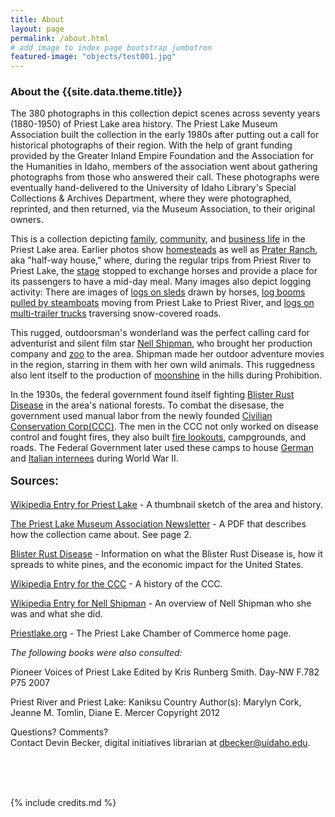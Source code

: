 ```yaml
---
title: About
layout: page
permalink: /about.html
# add image to index page bootstrap jumbotron
featured-image: "objects/test001.jpg"
---
```

<h3>About the {{site.data.theme.title}}</h3>
<p>The 380 photographs in this collection depict scenes across seventy years (1880-1950) of Priest Lake area history. The Priest Lake Museum Association built the collection in the early 1980s after putting out a call for historical photographs of their region. With the help of grant funding provided by the Greater Inland Empire Foundation and the Association for the Humanities in Idaho, members of the association went about gathering photographs from those who answered their call. These photographs were eventually hand-delivered to the University of Idaho Library's Special Collections &amp; Archives Department, where they were photographed, reprinted, and then returned, via the Museum Association, to their original owners. </p>

<p> This is a collection depicting <a target="_blank" href="https://digital.lib.uidaho.edu/u?/priestlake,53">family</a>, <a target="_blank" href="https://digital.lib.uidaho.edu/u?/priestlake,80">community</a>, and <a target="_blank" href="https://digital.lib.uidaho.edu/u?/priestlake,133">business life</a> in the Priest Lake area.  Earlier photos show <a target="_blank" href="https://digital.lib.uidaho.edu/u?/priestlake,46">homesteads</a>  as well as <a target="_blank" href="https://digital.lib.uidaho.edu/u?/priestlake,345">Prater Ranch</a>, aka "half-way house," where, during the regular trips from Priest River to Priest Lake, the <a target="_blank" href="https://digital.lib.uidaho.edu/u?/priestlake,244">stage</a> stopped to exchange horses and provide a place for its passengers to have a mid-day meal. Many images also depict logging activity:  There are images of <a target="_blank" href="https://digital.lib.uidaho.edu/u?/priestlake,141">logs on sleds</a> drawn by horses, <a target="_blank" href="https://digital.lib.uidaho.edu/u?/priestlake,224">log booms pulled by steamboats</a> moving from Priest Lake to Priest River, and <a target= "_blank" href= "https:digital.lib.uidaho.edu/u?/priestlake,366">logs on multi-trailer trucks</a> traversing snow-covered roads.</p>

<p>This rugged, outdoorsman's wonderland was the perfect calling card for adventurist and silent film star <a target="_blank" href="https://contentdm.lib.uidaho.edu/cdm4/results.php?CISOOP1=any&amp;CISOFIELD1=CISOSEARCHALL&amp;CISOROOT=/priestlake&ampCISOBOX1=Nell">Nell Shipman</a>, who brought her production company and <a target="_blank" href="https://digital.lib.uidaho.edu/u?/priestlake,167">zoo</a> to the area. Shipman made her outdoor adventure movies in the region, starring in them with her own wild animals. This ruggedness also lent itself to the production of <a target="_blank" href="https://digital.lib.uidaho.edu/u?/priestlake,185">moonshine</a> in the hills during Prohibition.</p>

<p>In the 1930s, the federal government found itself fighting <a target="_blank" href="https://digital.lib.uidaho.edu/u?/priestlake,288">Blister Rust Disease</a> in the area's national forests. To combat the disesase, the government used manual labor from the newly founded <a target="_blank" href="https://digital.lib.uidaho.edu/u?/priestlake,171">Civilian Conservation Corp(CCC)</a>. The men in the CCC not only worked on disease control and fought fires, they also built <a target="_blank" href="https://digital.lib.uidaho.edu/u?/priestlake,28">fire lookouts</a>, campgrounds, and roads. The Federal Government later used these camps to house <a target="_blank" href="https://digital.lib.uidaho.edu/u?/priestlake, 257">German</a> and <a target="_blank" href="https://digital.lib.uidaho.edu/u?/priestlake, 255">Italian internees</a> during World War II.</p>

<p style="font-family: Helvetica,Trebuchet MS1,Trebuchet MS,sans-serif;
    font-size: 18px;"><b>Sources:</b></p>

<p><a target="_blank" href="https://en.wikipedia.org/wiki/Priest_Lake">Wikipedia Entry for Priest Lake</a> - A thumbnail sketch of the area and history.</p>

<p><a target="_blank" href="https://plmuseum.org/files/Download/PLM%20Newsletter%20Spring%201984.pdf"> 
 The Priest Lake Museum Association Newsletter</a> - A PDF that describes how the collection came about. See page 2.</p>

 <p><a target="_blank" href="https://www.apsnet.org/edcenter/intropp/lessons/fungi/Basidiomycetes/Pages/WhitePine.aspx">Blister Rust Disease</a> - Information on what the Blister Rust Disease is, how it spreads to white pines, and the economic impact for the United States.</p>

 <p><a target="_blank" href="https://en.wikipedia.org/wiki/Civilian_Conservation_Corps">Wikipedia Entry for the CCC</a> - A history of the CCC.</p>

 <p><a target="_blank" href="https://en.wikipedia.org/wiki/Nell_Shipman">Wikipedia Entry for Nell Shipman</a> - An overview of Nell Shipman who she was and what she did.</p>

 <p><a target="_blank" href="https://www.priestlake.org/">Priestlake.org</a> - The Priest Lake Chamber of Commerce home page.<p>

 <p><em>The following books were also consulted:</em></p>

 <p>Pioneer Voices of Priest Lake 
Edited by Kris Runberg Smith. Day-NW F.782 P75 2007</p>

<p>Priest River and Priest Lake: Kaniksu Country
Author(s): Marylyn Cork, Jeanne M. Tomlin, Diane E. Mercer
Copyright 2012</p>

<p>Questions? Comments?<br> Contact Devin Becker, digital initiatives librarian at <a href="mailto:dbecker@uidaho.edu">dbecker@uidaho.edu</a>.<br><br></p>
<br>

<br>

{% include credits.md %}

